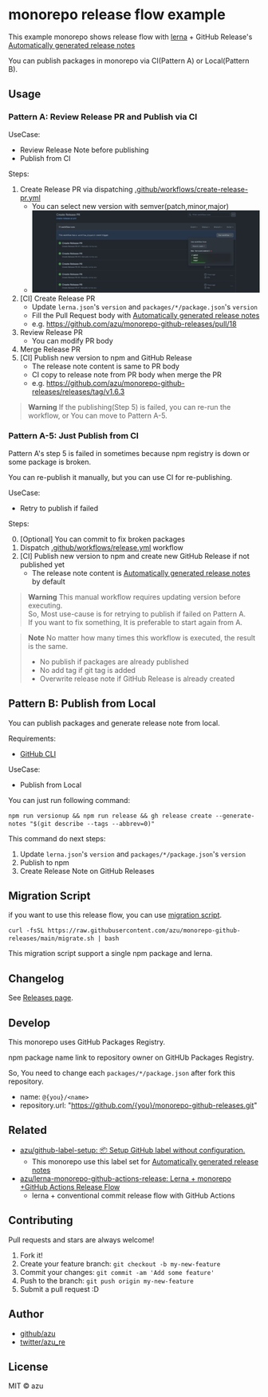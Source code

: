 # monorepo release flow example

This example monorepo shows release flow with [lerna](https://github.com/lerna/lerna) + GitHub Release's [Automatically generated release notes](https://docs.github.com/en/repositories/releasing-projects-on-github/automatically-generated-release-notes)

You can publish packages in monorepo via CI(Pattern A) or Local(Pattern B).

## Usage

### Pattern A: Review Release PR and Publish via CI

UseCase:

- Review Release Note before publishing
- Publish from CI

Steps:

1. Create Release PR via dispatching [.github/workflows/create-release-pr.yml](https://github.com/azu/monorepo-github-releases/actions/workflows/create-release-pr.yml)
   - You can select new version with semver(patch,minor,major)
   - ![Create Release Pull Request Image](./create-release-pr.png)
2. [CI] Create Release PR
   - Update `lerna.json`'s `version` and `packages/*/package.json`'s `version`
   - Fill the Pull Request body with [Automatically generated release notes](https://docs.github.com/en/repositories/releasing-projects-on-github/automatically-generated-release-notes)
   - e.g. https://github.com/azu/monorepo-github-releases/pull/18
3. Review Release PR
    - You can modify PR body
4. Merge Release PR
5. [CI] Publish new version to npm and GitHub Release
    - The release note content is same to PR body
    - CI copy to release note from PR body when merge the PR
    - e.g. https://github.com/azu/monorepo-github-releases/releases/tag/v1.6.3

> **Warning**
> If the publishing(Step 5) is failed, you can re-run the workflow, or You can move to Pattern A-5.

### Pattern A-5: Just Publish from CI 

Pattern A's step 5 is failed in sometimes because npm registry is down or some package is broken.

You can re-publish it manually, but you can use CI for re-publishing.

UseCase:

- Retry to publish if failed

Steps:

0. [Optional] You can commit to fix broken packages
1. Dispatch [.github/workflows/release.yml](https://github.com/azu/monorepo-github-releases/actions/workflows/release.yml) workflow
2. [CI] Publish new version to npm and create new GitHub Release if not published yet
   - The release note content is [Automatically generated release notes](https://docs.github.com/en/repositories/releasing-projects-on-github/automatically-generated-release-notes) by default

> **Warning**
> This manual workflow requires updating version before executing.  
> So, Most use-cause is for retrying to publish if failed on Pattern A.  
> If you want to fix something, It is preferable to start again from A.

> **Note**
> No matter how many times this workflow is executed, the result is the same.
> - No publish if packages are already published
> - No add tag if git tag is added
> - Overwrite release note if GitHub Release is already created

## Pattern B: Publish from Local

You can publish packages and generate release note from local.

Requirements:

- [GitHub CLI](https://cli.github.com/)

UseCase:

- Publish from Local

You can just run following command:

    npm run versionup && npm run release && gh release create --generate-notes "$(git describe --tags --abbrev=0)"

This command do next steps:

1. Update `lerna.json`'s `version` and `packages/*/package.json`'s `version`
2. Publish to npm
3. Create Release Note on GitHub Releases

## Migration Script

if you want to use this release flow, you can use [migration script](./migrate.sh).

    curl -fsSL https://raw.githubusercontent.com/azu/monorepo-github-releases/main/migrate.sh | bash

This migration script support a single npm package and lerna.

## Changelog

See [Releases page](https://github.com/azu/monorepo-sandbox/releases).

## Develop

This monorepo uses GitHub Packages Registry.

npm package name link to repository owner on GitHUb Packages Registry.

So, You need to change each `packages/*/package.json` after fork this repository.

- name: `@{you}/<name>`
- repository.url: "https://github.com/{you}/monorepo-github-releases.git"

## Related

- [azu/github-label-setup: 📦 Setup GitHub label without configuration.](https://github.com/azu/github-label-setup)
  - This monorepo use this label set for [Automatically generated release notes](https://docs.github.com/en/repositories/releasing-projects-on-github/automatically-generated-release-notes)
- [azu/lerna-monorepo-github-actions-release: Lerna + monorepo +GitHub Actions Release Flow](https://github.com/azu/lerna-monorepo-github-actions-release)
  - lerna + conventional commit release flow with GitHub Actions

## Contributing

Pull requests and stars are always welcome!

1. Fork it!
2. Create your feature branch: `git checkout -b my-new-feature`
3. Commit your changes: `git commit -am 'Add some feature'`
4. Push to the branch: `git push origin my-new-feature`
5. Submit a pull request :D

## Author

- [github/azu](https://github.com/azu)
- [twitter/azu_re](https://twitter.com/azu_re)

## License

MIT © azu
